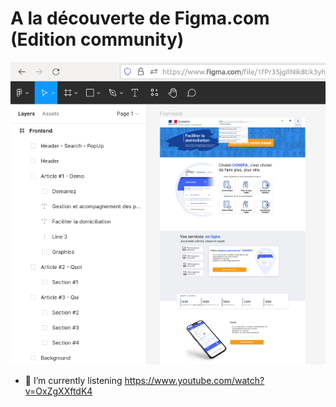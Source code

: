 # A la découverte de Figma.com (Edition community)

<img src="https://raw.githubusercontent.com/Devoda/Devoda/main/domifa.png" />

<!--
**Devoda/Devoda** is a ✨ _special_ ✨ repository because its `README.md` (this file) appears on your GitHub profile.

Here are some ideas to get you started:

- 🔭 I’m currently working on ...
- 🌱 I’m currently learning ...
- 👯 I’m looking to collaborate on ...
- 🤔 I’m looking for help with ...
- 💬 Ask me about ...
- 📫 How to reach me: ...
- 😄 Pronouns: ...
- ⚡ Fun fact: ...
-->

- 🌱 I’m currently listening https://www.youtube.com/watch?v=OxZgXXftdK4
